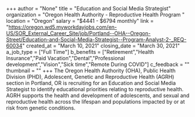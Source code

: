 +++
author = "None"
title = "Education and Social Media Strategist"
organization = "Oregon Health Authority - Reproductive Health Program "
location = "Oregon"
salary = "$4441 - $6794 monthly"
link = "https://oregon.wd5.myworkdayjobs.com/en-US/SOR_External_Career_Site/job/Portland--OHA--Oregon-Street/Education-and-Social-Media-Strategist--Program-Analyst-2-_REQ-60034"
created_at = "March 10, 2021"
closing_date = "March 30, 2021"
a_job_type = ["Full Time"]
b_benefits = ["Retirement","Health Insurance","Paid Vacation","Dental","Professional development","Vision","Sick time","Remote During COVID"]
c_feedback = ""
thumbnail = ""
+++
The Oregon Health Authority (OHA), Public Health Division (PHD), Adolescent, Genetic and Reproductive Health (AGRH) section in Portland, OR is recruiting for an Education and Social Media Strategist to identify educational priorities relating to reproductive health.  AGRH supports the health and development of adolescents, and sexual and reproductive health across the lifespan and populations impacted by or at risk from genetic conditions.
